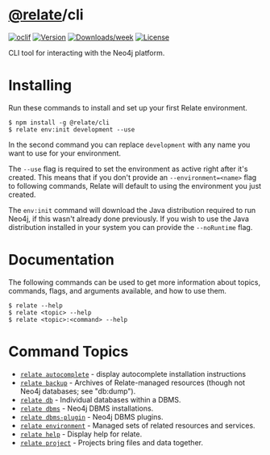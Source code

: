 # [@relate](../../README.md)/cli

[![oclif](https://img.shields.io/badge/cli-oclif-brightgreen.svg)](https://oclif.io)
[![Version](https://img.shields.io/npm/v/cli.svg)](https://npmjs.org/package/@relate/cli)
[![Downloads/week](https://img.shields.io/npm/dw/@relate/cli.svg)](https://npmjs.com/package/@relate/cli)
[![License](https://img.shields.io/npm/l/@relate/cli.svg)](https://github.com/neo4j-devtools/relate/blob/master/package.json)

CLI tool for interacting with the Neo4j platform.

# Installing

Run these commands to install and set up your first Relate environment.

```
$ npm install -g @relate/cli
$ relate env:init development --use
```

In the second command you can replace `development` with any name you want to
use for your environment.

The `--use` flag is required to set the environment as active right after it's
created. This means that if you don't provide an `--environment=<name>` flag to
following commands, Relate will default to using the environment you just
created.

The `env:init` command will download the Java distribution required to run
Neo4j, if this wasn't already done previously. If you wish to use the Java
distribution installed in your system you can provide the `--noRuntime` flag.

# Documentation

The following commands can be used to get more information about topics,
commands, flags, and arguments available, and how to use them.

```
$ relate --help
$ relate <topic> --help
$ relate <topic>:<command> --help
```

<!-- commands -->
# Command Topics

* [`relate autocomplete`](./docs/autocomplete.md) - display autocomplete installation instructions
* [`relate backup`](./docs/backup.md) - Archives of Relate-managed resources (though not Neo4j databases; see "db:dump").
* [`relate db`](./docs/db.md) - Individual databases within a DBMS.
* [`relate dbms`](./docs/dbms.md) - Neo4j DBMS installations.
* [`relate dbms-plugin`](./docs/dbms-plugin.md) - Neo4j DBMS plugins.
* [`relate environment`](./docs/environment.md) - Managed sets of related resources and services.
* [`relate help`](./docs/help.md) - Display help for relate.
* [`relate project`](./docs/project.md) - Projects bring files and data together.

<!-- commandsstop -->
